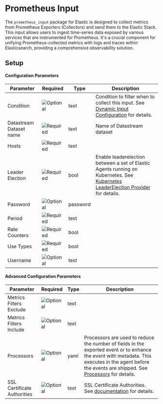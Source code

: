 # Prometheus Input

The `prometheus_input` package for Elastic is designed to collect metrics from Prometheus Exporters (Collectors) and send them to the Elastic Stack. This input allows users to ingest time-series data exposed by various services that are
instrumented for Prometheus. It's a crucial component for unifying Prometheus-collected metrics with logs and traces within Elasticsearch, providing a comprehensive observability solution.


## Setup


#### Configuration Parameters

| Parameter |  Required | Type | Description |
| --- | --- | --- | --- |
| Condition | ![Optional](https://img.shields.io/badge/✘-fed10c?style=flat) | text | Condition to filter when to collect this input. See [Dynamic Input Configuration](https://www.elastic.co/guide/en/fleet/current/dynamic-input-configuration.html) for details.  |
| Datastream Dataset name | ![Required](https://img.shields.io/badge/✔-93c93e?style=flat) | text | Name of Datastream dataset  |
| Hosts | ![Required](https://img.shields.io/badge/✔-93c93e?style=flat) | text |   |
| Leader Election | ![Required](https://img.shields.io/badge/✔-93c93e?style=flat) | bool | Enable leaderelection between a set of Elastic Agents running on Kubernetes. See [Kubernetes LeaderElection Provider](https://www.elastic.co/guide/en/fleet/current/kubernetes_leaderelection-provider.html) for details.  |
| Password | ![Optional](https://img.shields.io/badge/✘-fed10c?style=flat) | password |   |
| Period | ![Required](https://img.shields.io/badge/✔-93c93e?style=flat) | text |   |
| Rate Counters | ![Required](https://img.shields.io/badge/✔-93c93e?style=flat) | bool |   |
| Use Types | ![Required](https://img.shields.io/badge/✔-93c93e?style=flat) | bool |   |
| Username | ![Optional](https://img.shields.io/badge/✘-fed10c?style=flat) | text |   |

#### Advanced Configuration Parameters

| Parameter |  Required | Type | Description |
| --- | --- | --- | --- |
| Metrics Filters Exclude | ![Optional](https://img.shields.io/badge/✘-fed10c?style=flat) | text |   |
| Metrics Filters Include | ![Optional](https://img.shields.io/badge/✘-fed10c?style=flat) | text |   |
| Processors | ![Optional](https://img.shields.io/badge/✘-fed10c?style=flat) | yaml | Processors are used to reduce the number of fields in the exported event or to enhance the event with metadata. This executes in the agent before the events are shipped. See [Processors](https://www.elastic.co/guide/en/fleet/current/elastic-agent-processor-configuration.html) for details.     |
| SSL Certificate Authorities | ![Optional](https://img.shields.io/badge/✘-fed10c?style=flat) | text | SSL Certificate Authorities. See [documentation](https://www.elastic.co/guide/en/beats/metricbeat/current/configuration-ssl.html#client-certificate-authorities) for details.  |

